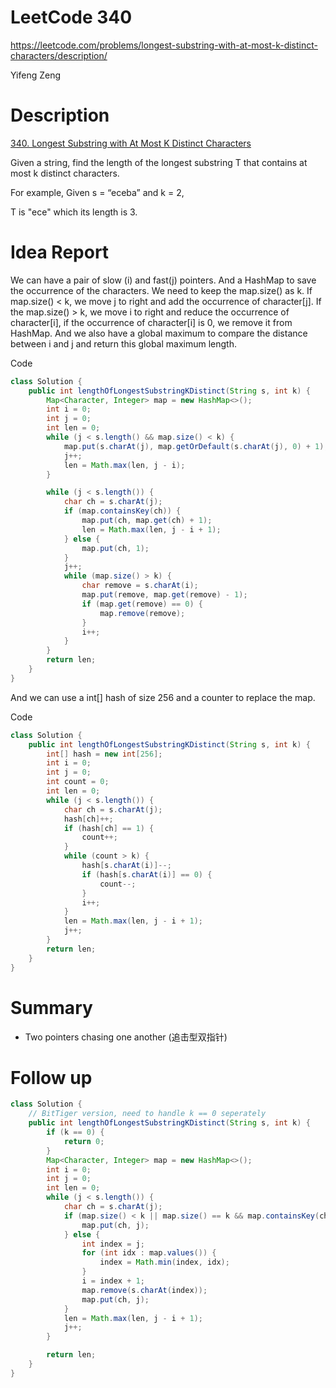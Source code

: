 # **LeetCode 340**
https://leetcode.com/problems/longest-substring-with-at-most-k-distinct-characters/description/

Yifeng Zeng

# Description
[340. Longest Substring with At Most K Distinct Characters](https://leetcode.com/problems/longest-substring-with-at-most-k-distinct-characters/description/)

Given a string, find the length of the longest substring T that contains at most k distinct characters.

For example, Given s = “eceba” and k = 2,

T is "ece" which its length is 3.

# Idea Report
We can have a pair of slow (i) and fast(j) pointers. And a HashMap to save the occurrence of the characters. We need to keep the map.size() as k. If map.size() < k, we move j to right and add the occurrence of character[j]. If the map.size() > k, we move i to right and reduce the occurrence of character[i], if the occurrence of character[i] is 0, we remove it from HashMap. And we also have a global maximum to compare the distance between i and j and return this global maximum length.

Code
```java
class Solution {
    public int lengthOfLongestSubstringKDistinct(String s, int k) {
        Map<Character, Integer> map = new HashMap<>();
        int i = 0;
        int j = 0;
        int len = 0;
        while (j < s.length() && map.size() < k) {
            map.put(s.charAt(j), map.getOrDefault(s.charAt(j), 0) + 1);
            j++;
            len = Math.max(len, j - i);
        }

        while (j < s.length()) {
            char ch = s.charAt(j);
            if (map.containsKey(ch)) {
                map.put(ch, map.get(ch) + 1);
                len = Math.max(len, j - i + 1);
            } else {
                map.put(ch, 1);
            }
            j++;
            while (map.size() > k) {
                char remove = s.charAt(i);
                map.put(remove, map.get(remove) - 1);
                if (map.get(remove) == 0) {
                    map.remove(remove);
                }
                i++;
            }
        }
        return len;
    }
}
```

And we can use a int[] hash of size 256 and a counter to replace the map.

Code
```java
class Solution {
    public int lengthOfLongestSubstringKDistinct(String s, int k) {
        int[] hash = new int[256];
        int i = 0;
        int j = 0;
        int count = 0;
        int len = 0;
        while (j < s.length()) {
            char ch = s.charAt(j);
            hash[ch]++;
            if (hash[ch] == 1) {
                count++;
            }
            while (count > k) {
                hash[s.charAt(i)]--;
                if (hash[s.charAt(i)] == 0) {
                    count--;
                }
                i++;
            }
            len = Math.max(len, j - i + 1);
            j++;
        }
        return len;
    }
}
```
# Summary
- Two pointers chasing one another (追击型双指针)



# Follow up
```java
class Solution {
    // BitTiger version, need to handle k == 0 seperately
    public int lengthOfLongestSubstringKDistinct(String s, int k) {
        if (k == 0) {
            return 0;
        }
        Map<Character, Integer> map = new HashMap<>();
        int i = 0;
        int j = 0;
        int len = 0;
        while (j < s.length()) {
            char ch = s.charAt(j);
            if (map.size() < k || map.size() == k && map.containsKey(ch)) {
                map.put(ch, j);
            } else {
                int index = j;
                for (int idx : map.values()) {
                    index = Math.min(index, idx);
                }
                i = index + 1;
                map.remove(s.charAt(index));
                map.put(ch, j);
            }
            len = Math.max(len, j - i + 1);
            j++;
        }

        return len;
    }
}
```
